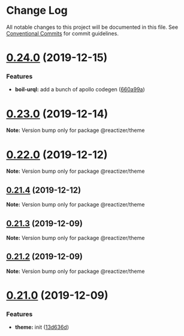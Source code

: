 # Change Log

All notable changes to this project will be documented in this file.
See [Conventional Commits](https://conventionalcommits.org) for commit guidelines.

# [0.24.0](https://github.com/oreqizer/reactizer/compare/v0.23.0...v0.24.0) (2019-12-15)


### Features

* **boil-urql:** add a bunch of apollo codegen ([660a99a](https://github.com/oreqizer/reactizer/commit/660a99a26cf7031d37e4d107c63a7a7674b20d01))





# [0.23.0](https://github.com/oreqizer/reactizer/compare/v0.22.0...v0.23.0) (2019-12-14)

**Note:** Version bump only for package @reactizer/theme





# [0.22.0](https://github.com/oreqizer/reactizer/compare/v0.21.4...v0.22.0) (2019-12-12)

**Note:** Version bump only for package @reactizer/theme





## [0.21.4](https://github.com/oreqizer/reactizer/compare/v0.21.3...v0.21.4) (2019-12-12)

**Note:** Version bump only for package @reactizer/theme





## [0.21.3](https://github.com/oreqizer/reactizer/compare/v0.21.2...v0.21.3) (2019-12-09)

**Note:** Version bump only for package @reactizer/theme





## [0.21.2](https://github.com/oreqizer/reactizer/compare/v0.21.1...v0.21.2) (2019-12-09)

**Note:** Version bump only for package @reactizer/theme





# [0.21.0](https://github.com/oreqizer/reactizer/compare/v0.20.0...v0.21.0) (2019-12-09)


### Features

* **theme:** init ([13d636d](https://github.com/oreqizer/reactizer/commit/13d636de051f367328334000bebbf45ae321a72a))
